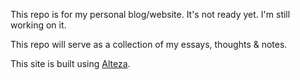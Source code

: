 This repo is for my personal blog/website. It's not ready yet. I'm still working on it.

This repo will serve as a collection of my essays, thoughts & notes.

This site is built using [Alteza](https://github.com/arjun-menon/alteza).
